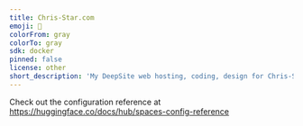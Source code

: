 ```yaml
---
title: Chris-Star.com
emoji: 🪽
colorFrom: gray
colorTo: gray
sdk: docker
pinned: false
license: other
short_description: 'My DeepSite web hosting, coding, design for Chris-Star.com'
---
```


Check out the configuration reference at https://huggingface.co/docs/hub/spaces-config-reference
